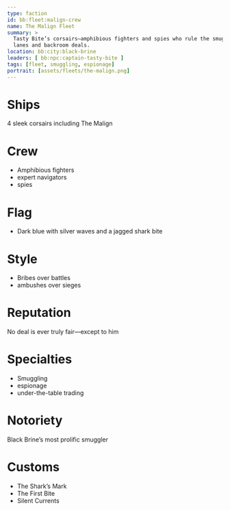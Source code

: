 ```yaml
---
type: faction
id: bb:fleet:malign-crew
name: The Malign Fleet
summary: >
  Tasty Bite’s corsairs—amphibious fighters and spies who rule the smuggling
  lanes and backroom deals.
location: bb:city:black-brine
leaders: [ bb:npc:captain-tasty-bite ]
tags: [fleet, smuggling, espionage]
portrait: [assets/fleets/the-malign.png]
---
```


# Ships 
4 sleek corsairs including The Malign

# Crew 
- Amphibious fighters
- expert navigators
- spies

# Flag 
- Dark blue with silver waves and a jagged shark bite

# Style
- Bribes over battles
- ambushes over sieges

# Reputation 
No deal is ever truly fair—except to him

# Specialties 
- Smuggling 
- espionage 
- under-the-table trading

# Notoriety 
Black Brine’s most prolific smuggler


# Customs
- The Shark’s Mark  
- The First Bite  
- Silent Currents  
